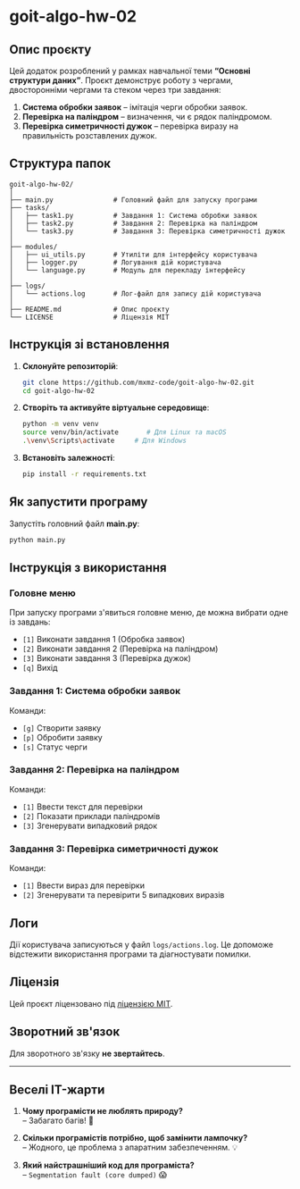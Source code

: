 # goit-algo-hw-02

## Опис проєкту

Цей додаток розроблений у рамках навчальної теми **“Основні структури даних”**. Проєкт демонструє роботу з чергами, двосторонніми чергами та стеком через три завдання:

1. **Система обробки заявок** – імітація черги обробки заявок.
2. **Перевірка на паліндром** – визначення, чи є рядок паліндромом.
3. **Перевірка симетричності дужок** – перевірка виразу на правильність розставлених дужок.

## Структура папок

```
goit-algo-hw-02/
│
├── main.py               # Головний файл для запуску програми
├── tasks/
│   ├── task1.py          # Завдання 1: Система обробки заявок
│   ├── task2.py          # Завдання 2: Перевірка на паліндром
│   └── task3.py          # Завдання 3: Перевірка симетричності дужок
│
├── modules/
│   ├── ui_utils.py       # Утиліти для інтерфейсу користувача
│   ├── logger.py         # Логування дій користувача
│   └── language.py       # Модуль для перекладу інтерфейсу
│
├── logs/
│   └── actions.log       # Лог-файл для запису дій користувача
│
├── README.md             # Опис проєкту
└── LICENSE               # Ліцензія MIT
```

## Інструкція зі встановлення

1. **Склонуйте репозиторій**:

    ```bash
    git clone https://github.com/mxmz-code/goit-algo-hw-02.git
    cd goit-algo-hw-02
    ```

2. **Створіть та активуйте віртуальне середовище**:

    ```bash
    python -m venv venv
    source venv/bin/activate       # Для Linux та macOS
    .\venv\Scripts\activate     # Для Windows
    ```

3. **Встановіть залежності**:

    ```bash
    pip install -r requirements.txt
    ```

## Як запустити програму

Запустіть головний файл **main.py**:

```bash
python main.py
```

## Інструкція з використання

### Головне меню

При запуску програми з'явиться головне меню, де можна вибрати одне із завдань:

- `[1]` Виконати завдання 1 (Обробка заявок)
- `[2]` Виконати завдання 2 (Перевірка на паліндром)
- `[3]` Виконати завдання 3 (Перевірка дужок)
- `[q]` Вихід

### Завдання 1: Система обробки заявок

Команди:
- `[g]` Створити заявку
- `[p]` Обробити заявку
- `[s]` Статус черги

### Завдання 2: Перевірка на паліндром

Команди:
- `[1]` Ввести текст для перевірки
- `[2]` Показати приклади паліндромів
- `[3]` Згенерувати випадковий рядок

### Завдання 3: Перевірка симетричності дужок

Команди:
- `[1]` Ввести вираз для перевірки
- `[2]` Згенерувати та перевірити 5 випадкових виразів

## Логи

Дії користувача записуються у файл `logs/actions.log`. Це допоможе відстежити використання програми та діагностувати помилки.

## Ліцензія

Цей проєкт ліцензовано під [ліцензією MIT](LICENSE).

## Зворотний зв'язок

Для зворотного зв'язку **не звертайтесь**.

---

## Веселі IT-жарти

1. **Чому програмісти не люблять природу?**  
   – Забагато багів! 🐞

2. **Скільки програмістів потрібно, щоб замінити лампочку?**  
   – Жодного, це проблема з апаратним забезпеченням. 💡

3. **Який найстрашніший код для програміста?**  
   – `Segmentation fault (core dumped)` 😱
